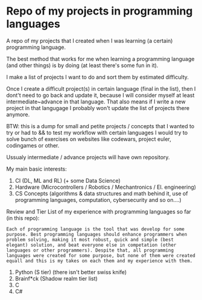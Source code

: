 # Repo of my projects in programming languages

A repo of my projects that I created when I was learning (a certain) programming language. 

The best method that works for me when learning a programming language (and other things) is by doing (at least there's some fun in it). 

I make a list of projects I want to do and sort them by estimated difficulty. 

Once I create a difficult project(s) in certain language (final in the list), then I dont't need to go back and update it, because I will consider myself at least intermediate~advance in that language. That also means if I write a new project in that langugage I probably won't update the list of projects there anymore. 

BTW: this is a dump for small and petite projects / concepts that I wanted to try or had to && to test my workflow with certain languages I would try to solve bunch of exercises on websites like codewars, project euler, codingames or other.

Ussualy intermediate / advance projects will have own repository.


My main basic interests:
1. CI (DL, ML and RL) (+ some Data Science)
2. Hardware (Microcontrollers / Robotics / Mechantronics / El. engineering)
3. CS Concepts (algorithms & data structures and math behind it, use of programming languages, computation, cybersecurity and so on....)


Review and Tier List of my experience with programming languages so far (in this repo):
```
Each of programming language is the tool that was develop for some purpose. Best programming languages should enhance programmers when problem solving, making it most robust, quick and simple (best elegant) solution, and beat everyone else in competation (other languages or other programmers). Despite that, all programming languages were created for some purpose, but none of them were created equall and this is my takes on each them and my experience with them.
```
1. Python (S tier) (there isn't better swiss knife)
2. Brainf*ck (Shadow realm tier list)
3. C
4. C#